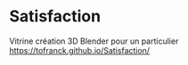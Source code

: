 # Satisfaction
Vitrine création 3D Blender pour un particulier 
https://tofranck.github.io/Satisfaction/
